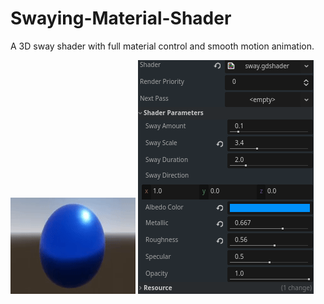 # Swaying-Material-Shader
A 3D sway shader with full material control and smooth motion animation.

<img src="sway_preview.gif">

<img src="sway_inspector_preview.png">